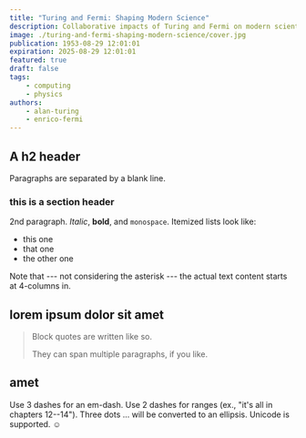 ```yaml
---
title: "Turing and Fermi: Shaping Modern Science"
description: Collaborative impacts of Turing and Fermi on modern scientific fields.
image: ./turing-and-fermi-shaping-modern-science/cover.jpg
publication: 1953-08-29 12:01:01
expiration: 2025-08-29 12:01:01
featured: true
draft: false
tags: 
    - computing
    - physics
authors: 
    - alan-turing
    - enrico-fermi
---
```



## A h2 header

Paragraphs are separated by a blank line.

### this is a section header

2nd paragraph. *Italic*, **bold**, and `monospace`. Itemized lists
look like:

  * this one
  * that one
  * the other one

Note that --- not considering the asterisk --- the actual text
content starts at 4-columns in.

## lorem ipsum dolor sit amet 

> Block quotes are
> written like so.
>
> They can span multiple paragraphs,
> if you like.

## amet

Use 3 dashes for an em-dash. Use 2 dashes for ranges (ex., "it's all
in chapters 12--14"). Three dots ... will be converted to an ellipsis.
Unicode is supported. ☺
